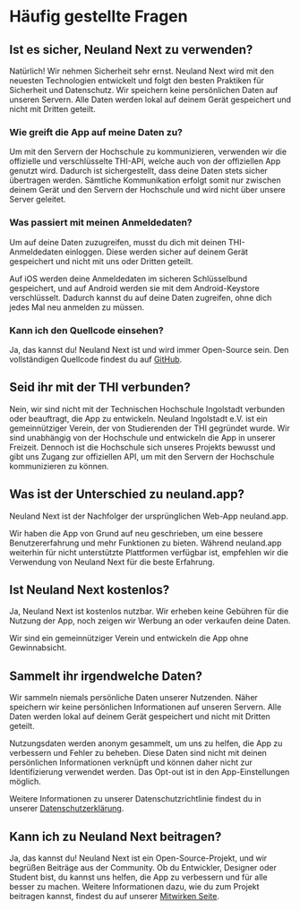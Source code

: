 # Häufig gestellte Fragen

## Ist es sicher, Neuland Next zu verwenden?

Natürlich! Wir nehmen Sicherheit sehr ernst.
Neuland Next wird mit den neuesten Technologien entwickelt und folgt den besten Praktiken für Sicherheit und Datenschutz.
Wir speichern keine persönlichen Daten auf unseren Servern. Alle Daten werden lokal auf deinem Gerät gespeichert und nicht mit Dritten geteilt.

### Wie greift die App auf meine Daten zu?

Um mit den Servern der Hochschule zu kommunizieren, verwenden wir die offizielle und verschlüsselte THI-API, welche auch von der offiziellen App genutzt wird.
Dadurch ist sichergestellt, dass deine Daten stets sicher übertragen werden.
Sämtliche Kommunikation erfolgt somit nur zwischen deinem Gerät und den Servern der Hochschule und wird nicht über unsere Server geleitet.

### Was passiert mit meinen Anmeldedaten?

Um auf deine Daten zuzugreifen, musst du dich mit deinen THI-Anmeldedaten einloggen. Diese werden sicher auf deinem Gerät gespeichert und nicht mit uns oder Dritten geteilt.

Auf iOS werden deine Anmeldedaten im sicheren Schlüsselbund gespeichert, und auf Android werden sie mit dem Android-Keystore verschlüsselt.
Dadurch kannst du auf deine Daten zugreifen, ohne dich jedes Mal neu anmelden zu müssen.

### Kann ich den Quellcode einsehen?

Ja, das kannst du! Neuland Next ist und wird immer Open-Source sein. Den vollständigen Quellcode findest du auf [GitHub](https://github.com/neuland-ingolstadt/neuland.app-native).

## Seid ihr mit der THI verbunden?

Nein, wir sind nicht mit der Technischen Hochschule Ingolstadt verbunden oder beauftragt, die App zu entwickeln.
Neuland Ingolstadt e.V. ist ein gemeinnütziger Verein, der von Studierenden der THI gegründet wurde.
Wir sind unabhängig von der Hochschule und entwickeln die App in unserer Freizeit.
Dennoch ist die Hochschule sich unseres Projekts bewusst und gibt uns Zugang zur offiziellen API, um mit den Servern der Hochschule kommunizieren zu können.

## Was ist der Unterschied zu neuland.app?

Neuland Next ist der Nachfolger der ursprünglichen Web-App neuland.app.

Wir haben die App von Grund auf neu geschrieben, um eine bessere Benutzererfahrung und mehr Funktionen zu bieten.
Während neuland.app weiterhin für nicht unterstützte Plattformen verfügbar ist, empfehlen wir die Verwendung von Neuland Next für die beste Erfahrung.

## Ist Neuland Next kostenlos?

Ja, Neuland Next ist kostenlos nutzbar. Wir erheben keine Gebühren für die Nutzung der App, noch zeigen wir Werbung an oder verkaufen deine Daten.

Wir sind ein gemeinnütziger Verein und entwickeln die App ohne Gewinnabsicht.

## Sammelt ihr irgendwelche Daten?

Wir sammeln niemals persönliche Daten unserer Nutzenden. Näher speichern wir keine persönlichen Informationen auf unseren Servern.
Alle Daten werden lokal auf deinem Gerät gespeichert und nicht mit Dritten geteilt.

Nutzungsdaten werden anonym gesammelt, um uns zu helfen, die App zu verbessern und Fehler zu beheben.
Diese Daten sind nicht mit deinen persönlichen Informationen verknüpft und können daher nicht zur Identifizierung verwendet werden.
Das Opt-out ist in den App-Einstellungen möglich.

Weitere Informationen zu unserer Datenschutzrichtlinie findest du in unserer [Datenschutzerklärung](/legal/privacy.md).

## Kann ich zu Neuland Next beitragen?

Ja, das kannst du! Neuland Next ist ein Open-Source-Projekt, und wir begrüßen Beiträge aus der Community. Ob du Entwickler, Designer oder Student bist, du kannst uns helfen, die App zu verbessern und für alle besser zu machen.
Weitere Informationen dazu, wie du zum Projekt beitragen kannst, findest du auf unserer [Mitwirken Seite](/app/contribute).
